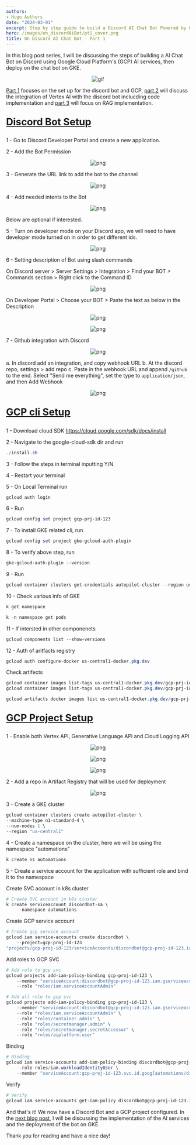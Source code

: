 ```yaml
---
authors:
- Hugo Authors
date: "2024-03-01"
excerpt: Step by step guide to build a Discord AI Chat Bot Powered by GCP
hero: /images/on_discordAiBot/pt1_cover.png
title: On Discord AI Chat Bot - Part 1
---
```


In this blog post series, I will be discussing the steps of building a AI Chat Bot on Discord using Google Cloud Platform's (GCP) AI services, then deploy on the chat bot on GKE.

<p align="center">
<img alt = 'gif' src='/images/on_discordAiBot/discord-ai-bot-demo.gif'/>
</p>

[Part 1](https://fishwongy.github.io/post/20240301_discordaibot_pt1) focuses on the set up for the discord bot and GCP, [part 2](https://fishwongy.github.io/post/20240302_discordaibot_pt2) will discuss the integration of Vertex AI with the discord bot inclucding code implementation and [part 3](https://fishwongy.github.io/post/20240303_discordaibot_pt3) will focus on RAG implementation.

<u><b>
    <p style="font-size:20pt ">
      Discord Bot Setup
</b></u>

1 - Go to Discord Developer Portal and create a new application.

2 - Add the Bot Permission

<p align="center">
<img alt = 'png' src='/images/on_discordAiBot/bot_permission.png'/>
</p>

3 - Generate the URL link to add the bot to the channel

<p align="center">
<img alt = 'png' src='/images/on_discordAiBot/bot_auth.png'/>
</p>

4 - Add needed intents to the Bot

<p align="center">
<img alt = 'png' src='/images/on_discordAiBot/bot_intents.png'/>
</p>

Below are optional if interested.

5 - Turn on developer mode on your Discord app, we will need to have developer mode turned on in order to get different ids.

<p align="center">
<img alt = 'png' src='/images/on_discordAiBot/bot_devmode.png'/>
</p>

6 - Setting description of Bot using slash commands

On Discord server > Server Settings > Integration > Find your BOT > Commands section > Right click to the Command ID

<p align="center">
<img alt = 'png' src='/images/on_discordAiBot/bot_command_id.png'/>
</p>


On Developer Portal > Choose your BOT > Paste the text as below in the Description

<p align="center">
<img alt = 'png' src='/images/on_discordAiBot/bot_description.png'/>
</p>

<p align="center">
<img alt = 'png' src='/images/on_discordAiBot/bot_description2.png'/>
</p>

7 - Github integration with Discord

<p align="center">
<img alt = 'png' src='/images/on_discordAiBot/gh_webhook.png'/>
</p>

a. In discord add an integration, and copy webhook URL
b. At the discord repo, settings > add repo
c. Paste in the webhook URL and append `/github` to the end. Select "Send me everything", set the type to `application/json`, and then Add Webhook

<p align="center">
<img alt = 'png' src='/images/on_discordAiBot/gh_webhook2.png'/>
</p>

<u><b>
    <p style="font-size:20pt ">
      GCP cli Setup
</b></u>

1	- Download cloud SDK
		https://cloud.google.com/sdk/docs/install

2	- Navigate to the google-cloud-sdk dir and run
```powershell
./install.sh
```

3	- Follow the steps in terminal inputting Y/N

4	- Restart your terminal

5	- On Local Terminal run
```powershell
gcloud auth login
```

6	- Run 
```powershell
gcloud config set project gcp-prj-id-123
```


7	- To install GKE related cli, run 
```powershell
gcloud config set project gke-gcloud-auth-plugin
```

8	- To verify above step, run 
```powershell
gke-gcloud-auth-plugin --version
```

9	- Run 
```powershell
gcloud container clusters get-credentials autopilot-cluster --region us-central1 --project gcp-prj-id-123
```

10 - Check various info of GKE
```powershell
k get namespace
```
```powershell
k -n namespace get pods
```


11	- If intersted in other componenets
```powershell
gcloud components list --show-versions
```

12	- Auth of aritfacts registry
```powershell
gcloud auth configure-docker us-central1-docker.pkg.dev
```

Check artifects
```powershell
gcloud container images list-tags us-central1-docker.pkg.dev/gcp-prj-id-123/repo/deployed-app
gcloud container images list-tags us-central1-docker.pkg.dev/gcp-prj-id-123/repo/deployed-app --sort-by=TIMESTAMP
```

```powershell
gcloud artifacts docker images list us-central1-docker.pkg.dev/gcp-prj-id-123/repo
```

<u><b>
    <p style="font-size:20pt ">
      GCP Project Setup
</b></u>

1 - Enable both Vertex API, Generative Language API and Cloud Logging API

<p align="center">
<img alt = 'png' src='/images/on_discordAiBot/enable_vertexai.png'/>
</p>

<p align="center">
<img alt = 'png' src='/images/on_discordAiBot/enable_gen.png'/>
</p>

<p align="center">
<img alt = 'png' src='/images/on_discordAiBot/enable_cloud.png'/>
</p>

2 - Add a repo in Artifact Registry that will be used for deployment

<p align="center">
<img alt = 'png' src='/images/on_discordAiBot/artifects_reg.png'/>
</p>

3 - Create a GKE cluster

```powershell
gcloud container clusters create autopilot-cluster \
--machine-type n1-standard-4 \
--num-nodes 1 \
--region "us-central1"
```


4 - Create a namespace on the cluster, here we will be using the namespace "automations"

```powershell
k create ns automations
```


5 - Create a service account for the application with sufficient role and bind it to the namespace


Create SVC account in k8s cluster
```powershell
# Create SVC account in k8s cluster
k create serviceaccount discordbot-sa \
    --namespace automations
```

Create GCP service account
```powershell
# Create gcp service account
gcloud iam service-accounts create discordbot \
    --project=gcp-proj-id-123
"projects/gcp-proj-id-123/serviceAccounts/discordbot@gcp-proj-id-123.iam.gserviceaccount.com"
```

Add roles to GCP SVC
```powershell
# Add role to gcp svc
gcloud projects add-iam-policy-binding gcp-proj-id-123 \
    --member "serviceAccount:discordbot@gcp-proj-id-123.iam.gserviceaccount.com" \
    --role "roles/iam.serviceAccountAdmin"

# Add all role to gcp svc
gcloud projects add-iam-policy-binding gcp-proj-id-123 \
    --member "serviceAccount:discordbot@gcp-proj-id-123.iam.gserviceaccount.com" \
    --role "roles/iam.serviceAccountAdmin" \
    --role "roles/container.admin" \
    --role "roles/secretmanager.admin" \
    --role "roles/secretmanager.secretAccessor" \
	--role "roles/aiplatform.user"
```

Binding
```powershell
# Binding
gcloud iam service-accounts add-iam-policy-binding discordbot@gcp-proj-id-123.iam.gserviceaccount.com \
    --role roles/iam.workloadIdentityUser \
    --member "serviceAccount:gcp-proj-id-123.svc.id.goog[automations/discordbot-sa]"
```

Verify
```powershell
# Verify
gcloud iam service-accounts get-iam-policy discordbot@gcp-proj-id-123.iam.gserviceaccount.com
```


And that's it! We now have a Discord Bot and a GCP project configured. In the [next blog post](https://fishwongy.github.io/post/20240302_discordaibot_pt2), I will be discussing the implementation of the AI services and the deployment of the bot on GKE.

Thank you for reading and have a nice day!
